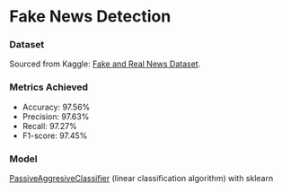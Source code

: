 # Fake News Detection

### Dataset

Sourced from Kaggle: [Fake and Real News Dataset](https://www.kaggle.com/clmentbisaillon/fake-and-real-news-dataset).

### Metrics Achieved

- Accuracy: 97.56%
- Precision: 97.63%
- Recall: 97.27%
- F1-score: 97.45%

### Model
[PassiveAggresiveClassifier](https://scikit-learn.org/stable/modules/generated/sklearn.linear_model.PassiveAggressiveClassifier.html) (linear classification algorithm) with sklearn 

